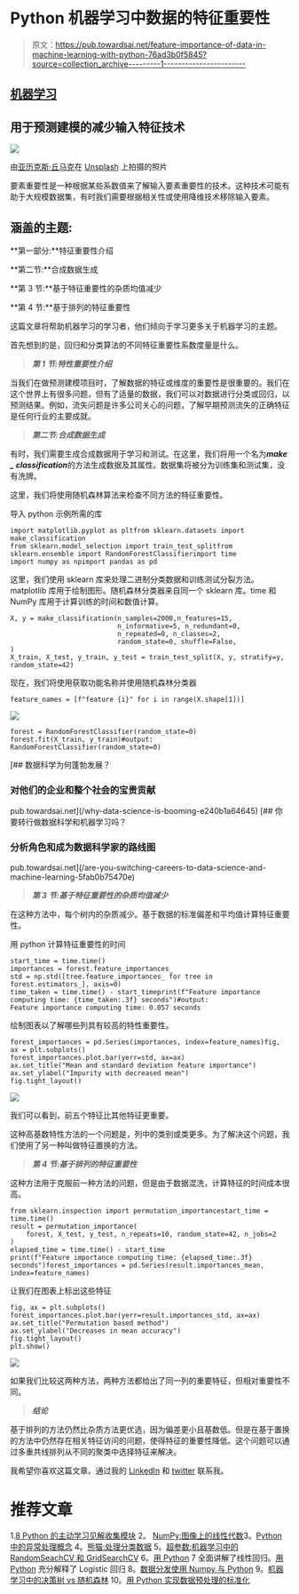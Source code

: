 # Python 机器学习中数据的特征重要性

> 原文：<https://pub.towardsai.net/feature-importance-of-data-in-machine-learning-with-python-76ad3b0f5845?source=collection_archive---------1----------------------->

## [机器学习](https://towardsai.net/p/category/machine-learning)

## 用于预测建模的减少输入特征技术

![](img/1e8476c4cf6315897dcff7c0296b8953.png)

由[亚历克斯·丘马克](https://unsplash.com/@ralexnder?utm_source=medium&utm_medium=referral)在 [Unsplash](https://unsplash.com?utm_source=medium&utm_medium=referral) 上拍摄的照片

要素重要性是一种根据某些系数值来了解输入要素重要性的技术。这种技术可能有助于大规模数据集，有时我们需要根据相关性或使用降维技术移除输入要素。

## 涵盖的主题:

**第一部分:**特征重要性介绍

**第二节:**合成数据生成

**第 3 节:**基于特征重要性的杂质均值减少

**第 4 节:**基于排列的特征重要性

这篇文章将帮助机器学习的学习者，他们倾向于学习更多关于机器学习的主题。

首先想到的是，回归和分类算法的不同特征重要性系数度量是什么。

> ***第 1 节:特性重要性介绍***

当我们在做预测建模项目时，了解数据的特征或维度的重要性是很重要的。我们在这个世界上有很多问题，但有了适量的数据，我们可以对数据进行分类或回归，以预测结果。例如，流失问题是许多公司关心的问题，了解早期预测流失的正确特征是任何行业的主要成就。

> ***第二节:合成数据生成***

有时，我们需要生成合成数据用于学习和测试。在这里，我们将用一个名为***make _ classification***的方法生成数据及其属性。数据集将被分为训练集和测试集，没有洗牌。

这里，我们将使用随机森林算法来检查不同方法的特征重要性。

导入 python 示例所需的库

```
import matplotlib.pyplot as pltfrom sklearn.datasets import make_classification
from sklearn.model_selection import train_test_splitfrom sklearn.ensemble import RandomForestClassifierimport time
import numpy as npimport pandas as pd
```

这里，我们使用 sklearn 库来处理二进制分类数据和训练测试分裂方法。matplotlib 库用于绘制图形。随机森林分类器来自同一个 sklearn 库。time 和 NumPy 库用于计算训练的时间和数值计算。

```
X, y = make_classification(n_samples=2000,n_features=15,
                           n_informative=5, n_redundant=0,
                           n_repeated=0, n_classes=2,
                           random_state=0, shuffle=False,
)
X_train, X_test, y_train, y_test = train_test_split(X, y, stratify=y, random_state=42)
```

现在，我们将使用获取功能名称并使用随机森林分类器

```
feature_names = [f"feature {i}" for i in range(X.shape[1])]
```

![](img/cd56831385777888119c199378a23fac.png)

```
forest = RandomForestClassifier(random_state=0)
forest.fit(X_train, y_train)#output:
RandomForestClassifier(random_state=0)
```

[](/why-data-science-is-booming-e240b1a64645) [## 数据科学为何蓬勃发展？

### 对他们的企业和整个社会的宝贵贡献

pub.towardsai.net](/why-data-science-is-booming-e240b1a64645) [](/are-you-switching-careers-to-data-science-and-machine-learning-5fab0b75470e) [## 你要转行做数据科学和机器学习吗？

### 分析角色和成为数据科学家的路线图

pub.towardsai.net](/are-you-switching-careers-to-data-science-and-machine-learning-5fab0b75470e) 

> ***第 3 节:基于特征重要性的杂质均值减少***

在这种方法中，每个树内的杂质减少。基于数据的标准偏差和平均值计算特征重要性。

用 python 计算特征重要性的时间

```
start_time = time.time()
importances = forest.feature_importances_
std = np.std([tree.feature_importances_ for tree in forest.estimators_], axis=0)
time_taken = time.time() - start_timeprint(f"Feature importance computing time: {time_taken:.3f} seconds")#output:
Feature importance computing time: 0.057 seconds
```

绘制图表以了解哪些列具有较高的特性重要性。

```
forest_importances = pd.Series(importances, index=feature_names)fig, ax = plt.subplots()
forest_importances.plot.bar(yerr=std, ax=ax)
ax.set_title("Mean and standard deviation feature importance")
ax.set_ylabel("Impurity with decreased mean")
fig.tight_layout()
```

![](img/f3c6f258c40d08b4adef739ea9ac99d1.png)

我们可以看到，前五个特征比其他特征更重要。

这种高基数特性方法的一个问题是，列中的类别或类更多。为了解决这个问题，我们使用了另一种叫做特征置换的方法。

> ***第 4 节:基于排列的特征重要性***

这种方法用于克服前一种方法的问题，但是由于数据混洗，计算特征的时间成本很高。

```
from sklearn.inspection import permutation_importancestart_time = time.time()
result = permutation_importance(
    forest, X_test, y_test, n_repeats=10, random_state=42, n_jobs=2
)
elapsed_time = time.time() - start_time
print(f"Feature importance computing time: {elapsed_time:.3f} seconds")forest_importances = pd.Series(result.importances_mean, index=feature_names)
```

让我们在图表上标出这些特征

```
fig, ax = plt.subplots()
forest_importances.plot.bar(yerr=result.importances_std, ax=ax)
ax.set_title("Permutation based method")
ax.set_ylabel("Decreases in mean accuracy")
fig.tight_layout()
plt.show()
```

![](img/52666a87692d242558e84bb86ff9fcc1.png)

如果我们比较这两种方法，两种方法都给出了同一列的重要特征，但相对重要性不同。

> ***结论***

基于排列的方法仍然比杂质方法更优选，因为偏差更小且基数低。但是在基于置换的方法中仍然存在相关特征访问的问题，使得特征的重要性降低。这个问题可以通过多重共线排列从不同的聚类中选择特征来解决。

我希望你喜欢这篇文章。通过我的 [LinkedIn](https://www.linkedin.com/in/data-scientist-95040a1ab/) 和 [twitter](https://twitter.com/amitprius) 联系我。

# 推荐文章

1.[8 Python 的主动学习见解收集模块](/8-active-learning-insights-of-python-collection-module-6c9e0cc16f6b?source=friends_link&sk=4a5c9f9ad552005636ae720a658281b1)
2。 [NumPy:图像上的线性代数](/numpy-linear-algebra-on-images-ed3180978cdb?source=friends_link&sk=d9afa4a1206971f9b1f64862f6291ac0)3。[Python 中的异常处理概念](/exception-handling-concepts-in-python-4d5116decac3?source=friends_link&sk=a0ed49d9fdeaa67925eac34ecb55ea30)
4。[熊猫:处理分类数据](/pandas-dealing-with-categorical-data-7547305582ff?source=friends_link&sk=11c6809f6623dd4f6dd74d43727297cf)
5。[超参数:机器学习中的 RandomSeachCV 和 GridSearchCV](/hyper-parameters-randomseachcv-and-gridsearchcv-in-machine-learning-b7d091cf56f4?source=friends_link&sk=cab337083fb09601114a6e466ec59689)
6。[用 Python](https://medium.com/towards-artificial-intelligence/fully-explained-linear-regression-with-python-fe2b313f32f3?source=friends_link&sk=53c91a2a51347ec2d93f8222c0e06402)
7 全面讲解了线性回归。[用 Python](https://medium.com/towards-artificial-intelligence/fully-explained-logistic-regression-with-python-f4a16413ddcd?source=friends_link&sk=528181f15a44e48ea38fdd9579241a78)
充分解释了 Logistic 回归 8。[数据分发使用 Numpy 与 Python](/data-distribution-using-numpy-with-python-3b64aae6f9d6?source=friends_link&sk=809e75802cbd25ddceb5f0f6496c9803)
9。[机器学习中的决策树 vs 随机森林](/decision-trees-vs-random-forests-in-machine-learning-be56c093b0f?source=friends_link&sk=91377248a43b62fe7aeb89a69e590860)
10。[用 Python 实现数据预处理的标准化](/standardization-in-data-preprocessing-with-python-96ae89d2f658?source=friends_link&sk=f348435582e8fbb47407e9b359787e41)